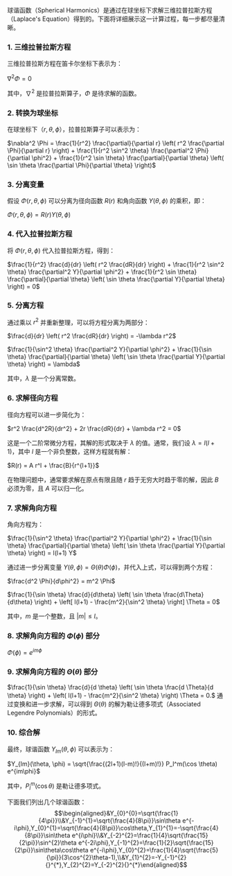 



球谐函数（Spherical Harmonics）是通过在球坐标下求解三维拉普拉斯方程（Laplace's Equation）得到的。下面将详细展示这一计算过程，每一步都尽量清晰。

### 1. 三维拉普拉斯方程

三维拉普拉斯方程在笛卡尔坐标下表示为：

$\nabla^2 \Phi = 0$

其中，$\nabla^2$ 是拉普拉斯算子，$\Phi$ 是待求解的函数。

### 2. 转换为球坐标

在球坐标下（$r, \theta, \phi$），拉普拉斯算子可以表示为：

$\nabla^2 \Phi = \frac{1}{r^2} \frac{\partial}{\partial r} \left( r^2 \frac{\partial \Phi}{\partial r} \right) + \frac{1}{r^2 \sin^2 \theta} \frac{\partial^2 \Phi}{\partial \phi^2} + \frac{1}{r^2 \sin \theta} \frac{\partial}{\partial \theta} \left( \sin \theta \frac{\partial \Phi}{\partial \theta} \right)$

### 3. 分离变量

假设 $\Phi(r, \theta, \phi)$ 可以分离为径向函数 $R(r)$ 和角向函数 $Y(\theta, \phi)$ 的乘积，即：

$\Phi(r, \theta, \phi) = R(r) Y(\theta, \phi)$

### 4. 代入拉普拉斯方程

将 $\Phi(r, \theta, \phi)$ 代入拉普拉斯方程，得到：

$\frac{1}{r^2} \frac{d}{dr} \left( r^2 \frac{dR}{dr} \right) + \frac{1}{r^2 \sin^2 \theta} \frac{\partial^2 Y}{\partial \phi^2} + \frac{1}{r^2 \sin \theta} \frac{\partial}{\partial \theta} \left( \sin \theta \frac{\partial Y}{\partial \theta} \right) = 0$

### 5. 分离方程

通过乘以 $r^2$ 并重新整理，可以将方程分离为两部分：

$\frac{d}{dr} \left( r^2 \frac{dR}{dr} \right) = -\lambda r^2$

$\frac{1}{\sin^2 \theta} \frac{\partial^2 Y}{\partial \phi^2} + \frac{1}{\sin \theta} \frac{\partial}{\partial \theta} \left( \sin \theta \frac{\partial Y}{\partial \theta} \right) = \lambda$

其中，$\lambda$ 是一个分离常数。

### 6. 求解径向方程

径向方程可以进一步简化为：

$r^2 \frac{d^2R}{dr^2} + 2r \frac{dR}{dr} + \lambda r^2  = 0$

这是一个二阶常微分方程，其解的形式取决于 $\lambda$ 的值。通常，我们设 $\lambda = l(l+1)$，其中 $l$ 是一个非负整数，这样方程就有解：

$R(r) = A r^l + \frac{B}{r^{l+1}}$

在物理问题中，通常要求解在原点有限且随 $r$ 趋于无穷大时趋于零的解，因此 $B$ 必须为零，且 $A$ 可以归一化。

### 7. 求解角向方程

角向方程为：

$\frac{1}{\sin^2 \theta} \frac{\partial^2 Y}{\partial \phi^2} + \frac{1}{\sin \theta} \frac{\partial}{\partial \theta} \left( \sin \theta \frac{\partial Y}{\partial \theta} \right) = l(l+1) Y$

通过进一步分离变量 $Y(\theta, \phi) = \Theta(\theta) \Phi(\phi)$，并代入上式，可以得到两个方程：

$\frac{d^2 \Phi}{d\phi^2} = m^2 \Phi$

$\frac{1}{\sin \theta} \frac{d}{d\theta} \left( \sin \theta \frac{d\Theta}{d\theta} \right) + \left[ l(l+1) - \frac{m^2}{\sin^2 \theta} \right] \Theta = 0$

其中，$m$ 是一个整数，且 $|m| \leq l$。

### 8. 求解角向方程的 $\Phi(\phi)$ 部分

$\Phi(\phi) = e^{im\phi}$

### 9. 求解角向方程的 $\Theta(\theta)$ 部分
$\frac{1}{\sin \theta} \frac{d}{d \theta} \left( \sin \theta \frac{d \Theta}{d \theta} \right) + \left( l(l+1) - \frac{m^2}{\sin^2 \theta} \right) \Theta = 0.$
通过变换和进一步求解，可以得到 $\Theta(\theta)$ 的解为勒让德多项式（Associated Legendre Polynomials）的形式。

### 10. 综合解

最终，球谐函数 $Y_{lm}(\theta, \phi)$ 可以表示为：

$Y_{lm}(\theta, \phi) = \sqrt{\frac{(2l+1)(l-m)!}{(l+m)!}} P_l^m(\cos \theta) e^{im\phi}$

其中，$P_l^m(\cos \theta)$ 是勒让德多项式。

下面我们列出几个球谐函数：
$$\begin{aligned}&Y_{0}^{0}=\sqrt{\frac{1}{4\pi}}\\&Y_{-1}^{1}=\sqrt{\frac{4}{8\pi}}\sin\theta e^{-i\phi},Y_{0}^{1}=\sqrt{\frac{4}{8\pi}}\cos\theta,Y_{1}^{1}=-\sqrt{\frac{4}{8\pi}}\sin\theta e^{i\phi}\\&Y_{-2}^{2}=\frac{1}{4}\sqrt{\frac{15}{2\pi}}\sin^{2}\theta e^{-2i\phi},Y_{-1}^{2}=\frac{1}{2}\sqrt{\frac{15}{2\pi}}\sin\theta\cos\theta e^{-i\phi},Y_{0}^{2}=\frac{1}{4}\sqrt{\frac{5}{\pi}}(3\cos^{2}\theta-1),\\&Y_{1}^{2}=-Y_{-1}^{2}{}^{*},Y_{2}^{2}=Y_{-2}^{2}{}^{*}\end{aligned}$$
